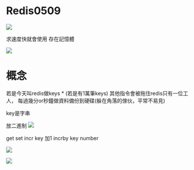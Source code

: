 # Redis0509
![](https://hackmd.io/_uploads/HkVzTiwE3.png)

求速度快就會使用
存在記憶體

![](https://hackmd.io/_uploads/SkODKoPE3.png)

# 概念
若是今天叫redis做keys * (若是有1萬筆keys)
其他指令會被拖住redis只有一位工人，
每過幾分or秒鐘做資料備份到硬碟(躲在角落的傢伙，平常不易見)

key是字串

放二進制
![](https://hackmd.io/_uploads/SkhY82vNn.png)


get
set
incr key 加1
incrby key number

![](https://hackmd.io/_uploads/BJNtt2vE2.png)


![](https://hackmd.io/_uploads/H1nX9hwN3.png)
